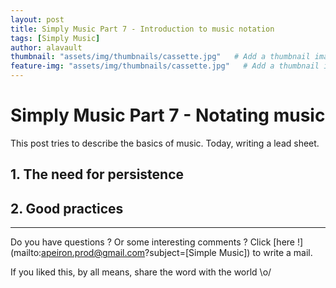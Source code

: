```yaml
---
layout: post
title: Simply Music Part 7 - Introduction to music notation
tags: [Simply Music]
author: alavault
thumbnail: "assets/img/thumbnails/cassette.jpg"   # Add a thumbnail image on blog view
feature-img: "assets/img/thumbnails/cassette.jpg"   # Add a thumbnail image on blog view
---
```


# Simply Music Part 7 - Notating music

This post tries to describe the basics of music. Today, writing a lead sheet.

## 1. The need for persistence

## 2. Good practices



---

Do you have questions ? Or some interesting comments ? Click [here !](mailto:apeiron.prod@gmail.com?subject=[Simple Music]) to write a mail.

If you liked this, by all means, share the word with the world \o/


